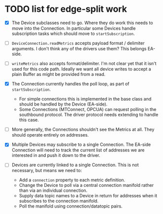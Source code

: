 # TODO list for edge-split work

- [x] The Device subclasses need to go. Where they do work this needs to
  move into the Connection. In particular some Devices handle
  subscription tasks which should move to `startSubscription`.

- [ ] `DeviceConnection.readMetrics` accepts payload format / delimiter
  arguments. I don't think any of the drivers use them? This belongs
  EA-side.

- [ ] `writeMetrics` also accepts format/delimiter. I'm not clear yet
  that it isn't used for this code path. Ideally we want all device
  writes to accept a plain Buffer as might be provided from a read.

- [x] The Connection currently handles the poll loop, as part of
  `startSubscription`. 
    * For simple connections this is implemented in the base class and
      should be handled by the Device (EA-side).
    * Some Connections (MTConnect, OPCUA) can request polling in the
      southbound protocol. The driver protocol needs extending to handle
      this case.

- [ ] More generally, the Connections shouldn't see the Metrics at all.
  They should operate entirely on addresses.

- [x] Multiple Devices may subscribe to a single Connection. The EA-side
  Connection will need to track the current list of addresses we are
  interested in and push it down to the driver.

- [ ] Devices are currently linked to a single Connection. This is not
  necessary, but means we need to:
    * Add a `connection` property to each metric definition.
    * Change the Device to poll via a central connection manifold rather
      than via an individual connection.
    * Supply data topic names to a Device in return for addresses when
      it subscribes to the connection manifold.
    * Poll the manifold using connection/datatopic pairs.
